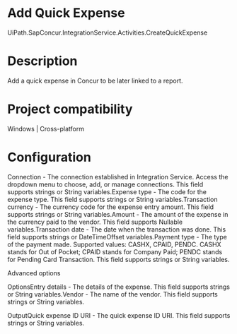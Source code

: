 ﻿# Add Quick Expense

UiPath.SapConcur.IntegrationService.Activities.CreateQuickExpense

# Description

Add a quick expense in Concur to be later linked to a report.

# Project compatibility

Windows | Cross-platform

# Configuration

Connection - The connection established in Integration Service. Access the dropdown menu to choose, add, or manage connections. This field supports strings or String variables.Expense type - The code for the expense type. This field supports strings or String variables.Transaction currency - The currency code for the expense entry amount. This field supports strings or String variables.Amount - The amount of the expense in the currency paid to the vendor. This field supports Nullable<Double> variables.Transaction date - The date when the transaction was done. This field supports strings or DateTimeOffset variables.Payment type - The type of the payment made. Supported values: CASHX, CPAID, PENDC. CASHX stands for Out of Pocket; CPAID stands for Company Paid; PENDC stands for Pending Card Transaction. This field supports strings or String variables.

Advanced options

OptionsEntry details - The details of the expense. This field supports strings or String variables.Vendor - The name of the vendor. This field supports strings or String variables.

OutputQuick expense ID URI - The quick expense ID URI. This field supports strings or String variables.
